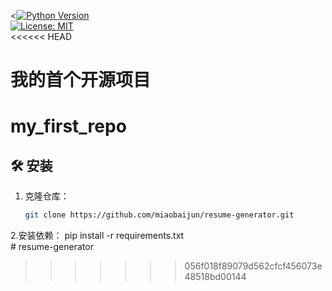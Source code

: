 <[![Python Version](https://img.shields.io/badge/Python-3.8%2B-blue)](https://python.org)  
[![License: MIT](https://img.shields.io/badge/License-MIT-green.svg)](LICENSE)  
<<<<<< HEAD
# 我的首个开源项目
# my_first_repo
## 🛠️ 安装  
1. 克隆仓库：  
   ```bash  
   git clone https://github.com/miaobaijun/resume-generator.git  
2.安装依赖：                                                                                                                        pip install -r requirements.txt  
                                                                                                                                      # resume-generator
>>>>>>> 056f018f89079d562cfcf456073e48518bd00144
